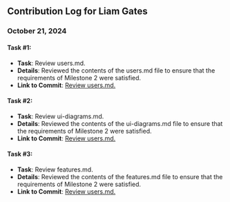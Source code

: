 ## Contribution Log for Liam Gates

### October 21, 2024

#### Task #1:

- **Task**: Review users.md.
- **Details**: Reviewed the contents of the users.md file to ensure that the requirements of Milestone 2 were satisfied.
- **Link to Commit**: [Review users.md.](https://github.com/nhan0504/CS326/commit/1254893a73528c9605c68df5d648e4c8194401aa)

#### Task #2:

- **Task**: Review ui-diagrams.md.
- **Details**: Reviewed the contents of the ui-diagrams.md file to ensure that the requirements of Milestone 2 were satisfied.
- **Link to Commit**: [Review users.md.](https://github.com/nhan0504/CS326/commit/a5e5f5af4b65d4275d4f42fe1a89edf3b582b55b)

#### Task #3:

- **Task**: Review features.md.
- **Details**: Reviewed the contents of the features.md file to ensure that the requirements of Milestone 2 were satisfied.
- **Link to Commit**: [Review users.md.](https://github.com)

